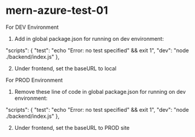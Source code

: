 # mern-azure-test-01

For DEV Environment
1. Add in global package.json for running on dev environment:

 "scripts": {
    "test": "echo \"Error: no test specified\" && exit 1",
    "dev": "node ./backend/index.js"
  },


2. Under frontend, set the baseURL to local


For PROD Environment
1. Remove these line of code in global package.json for running on dev environment:

 "scripts": {
    "test": "echo \"Error: no test specified\" && exit 1",
    "dev": "node ./backend/index.js"
  },

2. Under frontend, set the baseURL to PROD site